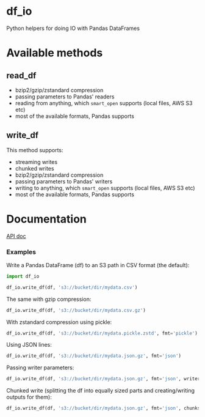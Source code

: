 # df_io
Python helpers for doing IO with Pandas DataFrames

# Available methods
## read_df

* bzip2/gzip/zstandard compression
* passing parameters to Pandas' readers
* reading from anything, which `smart_open` supports (local files, AWS S3 etc)
* most of the available formats, Pandas supports

## write_df

This method supports:
* streaming writes
* chunked writes
* bzip2/gzip/zstandard compression
* passing parameters to Pandas' writers
* writing to anything, which `smart_open` supports (local files, AWS S3 etc)
* most of the available formats, Pandas supports

# Documentation

[API doc](https://github.com/Mikata-Project/df_io/tree/master/docs/df_io.md)

### Examples

Write a Pandas DataFrame (df) to an S3 path in CSV format (the default):

```python
import df_io

df_io.write_df(df, 's3://bucket/dir/mydata.csv')
```

The same with gzip compression:

```python
df_io.write_df(df, 's3://bucket/dir/mydata.csv.gz')
```

With zstandard compression using pickle:

```python
df_io.write_df(df, 's3://bucket/dir/mydata.pickle.zstd', fmt='pickle')
```


Using JSON lines:

```python
df_io.write_df(df, 's3://bucket/dir/mydata.json.gz', fmt='json')
```

Passing writer parameters:

```python
df_io.write_df(df, 's3://bucket/dir/mydata.json.gz', fmt='json', writer_options={'lines': False})
```

Chunked write (splitting the df into equally sized parts and creating/writing outputs for them):

```python
df_io.write_df(df, 's3://bucket/dir/mydata.json.gz', fmt='json', chunksize=10000)
```

